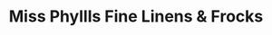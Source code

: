 ---
title: "Miss Phyllls Fine Linens & Frocks"
url: /manchester-center/miss-phyllls-fine-linens-and-frocks/
shop: clothes
---